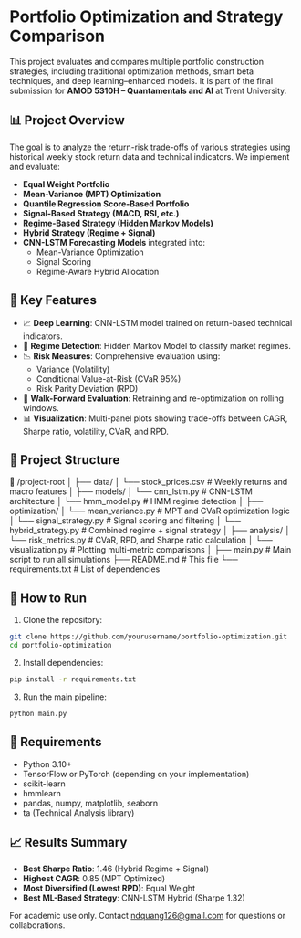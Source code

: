 # Portfolio Optimization and Strategy Comparison

This project evaluates and compares multiple portfolio construction strategies, including traditional optimization methods, smart beta techniques, and deep learning–enhanced models. It is part of the final submission for **AMOD 5310H – Quantamentals and AI** at Trent University.

## 📊 Project Overview

The goal is to analyze the return-risk trade-offs of various strategies using historical weekly stock return data and technical indicators. We implement and evaluate:

- **Equal Weight Portfolio**
- **Mean-Variance (MPT) Optimization**
- **Quantile Regression Score-Based Portfolio**
- **Signal-Based Strategy (MACD, RSI, etc.)**
- **Regime-Based Strategy (Hidden Markov Models)**
- **Hybrid Strategy (Regime + Signal)**
- **CNN-LSTM Forecasting Models** integrated into:
  - Mean-Variance Optimization
  - Signal Scoring
  - Regime-Aware Hybrid Allocation

## 🧠 Key Features

- 📈 **Deep Learning**: CNN-LSTM model trained on return-based technical indicators.
- 🧠 **Regime Detection**: Hidden Markov Model to classify market regimes.
- 📉 **Risk Measures**: Comprehensive evaluation using:
  - Variance (Volatility)
  - Conditional Value-at-Risk (CVaR 95%)
  - Risk Parity Deviation (RPD)
- 🔁 **Walk-Forward Evaluation**: Retraining and re-optimization on rolling windows.
- 📊 **Visualization**: Multi-panel plots showing trade-offs between CAGR, Sharpe ratio, volatility, CVaR, and RPD.

## 📂 Project Structure

📁 /project-root
│
├── data/
│   └── stock\_prices.csv               # Weekly returns and macro features
│
├── models/
│   └── cnn\_lstm.py                    # CNN-LSTM architecture
│   └── hmm\_model.py                   # HMM regime detection
│
├── optimization/
│   └── mean\_variance.py               # MPT and CVaR optimization logic
│   └── signal\_strategy.py             # Signal scoring and filtering
│   └── hybrid\_strategy.py             # Combined regime + signal strategy
│
├── analysis/
│   └── risk\_metrics.py                # CVaR, RPD, and Sharpe ratio calculation
│   └── visualization.py               # Plotting multi-metric comparisons
│
├── main.py                            # Main script to run all simulations
├── README.md                          # This file
└── requirements.txt                   # List of dependencies

## 🚀 How to Run

1. Clone the repository:
```bash
git clone https://github.com/yourusername/portfolio-optimization.git
cd portfolio-optimization
````

2. Install dependencies:

```bash
pip install -r requirements.txt
```

3. Run the main pipeline:

```bash
python main.py
```

## 🧪 Requirements

* Python 3.10+
* TensorFlow or PyTorch (depending on your implementation)
* scikit-learn
* hmmlearn
* pandas, numpy, matplotlib, seaborn
* ta (Technical Analysis library)

## 📈 Results Summary

* **Best Sharpe Ratio**: 1.46 (Hybrid Regime + Signal)
* **Highest CAGR**: 0.85 (MPT Optimized)
* **Most Diversified (Lowest RPD)**: Equal Weight
* **Best ML-Based Strategy**: CNN-LSTM Hybrid (Sharpe 1.32)

For academic use only. Contact ndquang126@gmail.com for questions or collaborations.
